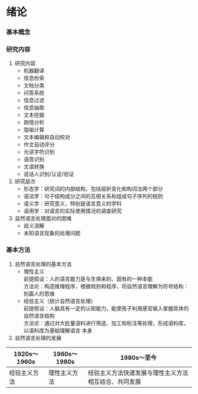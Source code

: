 <!DOCTYPE html> <html lang="zh"> <head> <meta charset="utf-8"/> <title>Markdown在线编辑器 - www.MdEditor.com</title> <link rel="shortcut icon" href="https://www.mdeditor.com/images/logos/favicon.ico" type="image/x-icon"/> </head> <body><h1 id="h1-u7EEAu8BBA"><a name="绪论" class="reference-link"></a><span class="header-link octicon octicon-link"></span>绪论</h1><h3 id="h3-u57FAu672Cu6982u5FF5"><a name="基本概念" class="reference-link"></a><span class="header-link octicon octicon-link"></span>基本概念</h3><h3 id="h3-u7814u7A76u5185u5BB9"><a name="研究内容" class="reference-link"></a><span class="header-link octicon octicon-link"></span>研究内容</h3><ol> <li>研究内容<ul> <li>机器翻译</li><li>信息检索</li><li>文档分类</li><li>问答系统</li><li>信息过滤</li><li>信息抽取</li><li>文本挖掘</li><li>舆情分析</li><li>隐喻计算</li><li>文本编辑和自动校对</li><li>作文自动评分</li><li>光读字符识别</li><li>语音识别</li><li>文语转换</li><li>说话人识别/认证/验证</li></ul> </li><li>研究层次<ul> <li>形态学：研究词的内部结构，包括屈折变化和构词法两个部分</li><li>语法学：句子结构成分之间的互相关系和组成句子序列的规则</li><li>语义学：研究意义，特别是语言意义的学科</li><li>语用学：对语言的实际使用情况的调查研究</li></ul> </li><li>自然语言处理面对的困难<ul> <li>歧义消解</li><li>未知语言现象的处理问题</li></ul> </li></ol> <h3 id="h3-u57FAu672Cu65B9u6CD5"><a name="基本方法" class="reference-link"></a><span class="header-link octicon octicon-link"></span>基本方法</h3><ol> <li>自然语言处理的基本方法<ul> <li>理性主义<br>前提假设：人的语言能力是与生俱来的、固有的一种本能<br>方法论：构造推理程序，根据规则和程序，将自然语言理解为符号结构：刻画人的思维</li><li>经验主义（统计自然语言处理）<br>前提假设：人脑具有一定的认知能力，能使孩子利用感官输入掌握具体的自然语言结构<br>方法论：通过对大批量语料进行筛选、加工和标注等处理，形成语料库，以语料库为基础理解语言 本身</li></ul> </li><li>自然语言处理的发展</li></ol> <table> <thead> <tr> <th>1920s～1960s</th> <th>1960s～1980s</th> <th>1980s～至今</th> </tr> </thead> <tbody> <tr> <td>经验主义方法</td> <td>理性主义方法</td> <td>经验主义方法快速发展与理性主义方法相互结合、共同发展</td> </tr> </tbody> </table> </body> </html>
